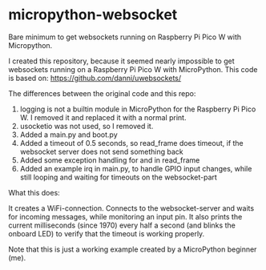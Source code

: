 # micropython-websocket
Bare minimum to get websockets running on Raspberry Pi Pico W with Micropython.

I created this repository, because it seemed nearly impossible to get websockets running on a Raspberry Pi Pico W with MicroPython. This code is based on: https://github.com/danni/uwebsockets/

The differences between the original code and this repo:
1. logging is not a builtin module in MicroPython for the Raspberry Pi Pico W. I removed it and replaced it with a normal print.
2. usocketio was not used, so I removed it.
3. Added a main.py and boot.py
4. Added a timeout of 0.5 seconds, so read_frame does timeout, if the websocket server does not send something back
5. Added some exception handling for and in read_frame
6. Added an example irq in main.py, to handle GPIO input changes, while still looping and waiting for timeouts on the websocket-part

What this does:

It creates a WiFi-connection. Connects to the websocket-server and waits for incoming messages, while monitoring an input pin. It also prints the current milliseconds (since 1970) every half a second (and blinks the onboard LED) to verify that the timeout is working properly.

Note that this is just a working example created by a MicroPython beginner (me).
